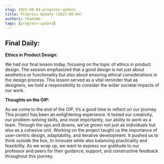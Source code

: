 ```yaml
---
slug: 2023-08-04-progress-update
title: Progress Update (2023-08-04)
authors: team10b
tags: [progress-update]
---
```


## Final Daily:

**Ethics in Product Design:**

We had our final lesson today, focusing on the topic of ethics in product design. The session emphasized that a good design is not just about aesthetics or functionality but also about ensuring ethical considerations in the design process. This lesson served as a vital reminder that as designers, we hold a responsibility to consider the wider societal impacts of our work.

**Thoughts on the OIP:**

As we come to the end of the OIP, it’s a good time to reflect on our journey. This project has been an enlightening experience. It tested our creativity, our problem-solving skills, and most importantly, our ability to work as a team. Through the ups and downs, we’ve grown not just as individuals but also as a cohesive unit.
Working on the project taught us the importance of user-centric design, adaptability, and iterative development. It pushed us to think outside the box, to innovate while also balancing practicality and feasibility. As we wrap up, we want to express our gratitude to our professor and peers for their guidance, support, and constructive feedback throughout this journey.
